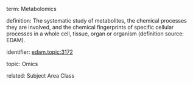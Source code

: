 term: Metabolomics

definition: The systematic study of metabolites, the chemical processes they are involved, and the chemical fingerprints of specific cellular processes in a whole cell, tissue, organ or organism (definition source: EDAM).

identifier: [edam.topic:3172](https://identifiers.org/edam:topic_3172)

topic: Omics

related: Subject Area Class